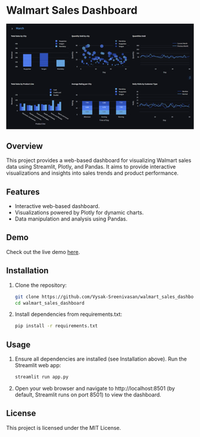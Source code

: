 # Walmart Sales Dashboard

![Project Image](assets/dashboard.png)

## Overview
This project provides a web-based dashboard for visualizing Walmart sales data using Streamlit, Plotly, and Pandas. It aims to provide interactive visualizations and insights into sales trends and product performance.

## Features
- Interactive web-based dashboard.
- Visualizations powered by Plotly for dynamic charts.
- Data manipulation and analysis using Pandas.

## Demo
Check out the live demo [here](https://walmartsalesdashboard.streamlit.app).

## Installation
1. Clone the repository:
   ```bash
   git clone https://github.com/Vysak-Sreenivasan/walmart_sales_dashboard.git
   cd walmart_sales_dashboard
   ```
   
2. Install dependencies from requirements.txt:

    ```bash
    pip install -r requirements.txt
    ```
   
## Usage
1. Ensure all dependencies are installed (see Installation above).
    Run the Streamlit web app:
    ```bash
    streamlit run app.py
    ```
2. Open your web browser and navigate to http://localhost:8501 (by default, Streamlit runs on port 8501) to view the dashboard.

## License
This project is licensed under the MIT License.